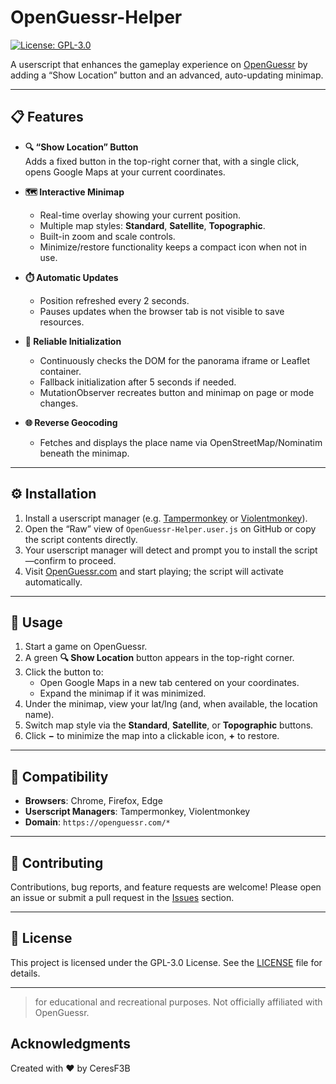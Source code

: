 # OpenGuessr-Helper

[![License: GPL-3.0](https://img.shields.io/badge/License-GPL--3.0-green.svg)](LICENSE)

A userscript that enhances the gameplay experience on [OpenGuessr](https://openguessr.com/) by adding a “Show Location” button and an advanced, auto-updating minimap.

---

## 📋 Features

- **🔍 “Show Location” Button**  
  Adds a fixed button in the top-right corner that, with a single click, opens Google Maps at your current coordinates.

- **🗺️ Interactive Minimap**  
  - Real-time overlay showing your current position.  
  - Multiple map styles: **Standard**, **Satellite**, **Topographic**.  
  - Built-in zoom and scale controls.  
  - Minimize/restore functionality keeps a compact icon when not in use.

- **⏱️ Automatic Updates**  
  - Position refreshed every 2 seconds.  
  - Pauses updates when the browser tab is not visible to save resources.

- **🔄 Reliable Initialization**  
  - Continuously checks the DOM for the panorama iframe or Leaflet container.  
  - Fallback initialization after 5 seconds if needed.  
  - MutationObserver recreates button and minimap on page or mode changes.

- **🌐 Reverse Geocoding**  
  - Fetches and displays the place name via OpenStreetMap/Nominatim beneath the minimap.

---

## ⚙️ Installation

1. Install a userscript manager (e.g. [Tampermonkey](https://www.tampermonkey.net/) or [Violentmonkey](https://violentmonkey.github.io/)).  
2. Open the “Raw” view of `OpenGuessr-Helper.user.js` on GitHub or copy the script contents directly.  
3. Your userscript manager will detect and prompt you to install the script—confirm to proceed.  
4. Visit [OpenGuessr.com](https://openguessr.com/) and start playing; the script will activate automatically.

---

## 🚀 Usage

1. Start a game on OpenGuessr.  
2. A green **🔍 Show Location** button appears in the top-right corner.  
3. Click the button to:  
   - Open Google Maps in a new tab centered on your coordinates.  
   - Expand the minimap if it was minimized.  
4. Under the minimap, view your lat/lng (and, when available, the location name).  
5. Switch map style via the **Standard**, **Satellite**, or **Topographic** buttons.  
6. Click **−** to minimize the map into a clickable icon, **+** to restore.

---

## 🧩 Compatibility

- **Browsers**: Chrome, Firefox, Edge  
- **Userscript Managers**: Tampermonkey, Violentmonkey  
- **Domain**: `https://openguessr.com/*`

---

## 🤝 Contributing

Contributions, bug reports, and feature requests are welcome! Please open an issue or submit a pull request in the [Issues](https://github.com/your-username/OpenGuessr-Helper/issues) section.

---

## 📄 License

This project is licensed under the GPL-3.0 License. See the [LICENSE](LICENSE) file for details.

---

> for educational and recreational purposes. Not officially affiliated with OpenGuessr.

## Acknowledgments
Created with ❤️ by CeresF3B

